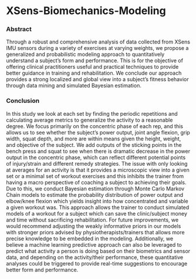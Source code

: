 # XSens-Biomechanics-Modeling

### Abstract
Through a robust and comprehensive analysis of data collected from XSens IMU sensors during a variety of exercises at varying weights, we propose a generalized and probabilistic modeling approach to quantitatively understand a subject’s form and performance. This is for the objective of offering clinical practitioners useful and practical techniques to provide better guidance in training and rehabilitation. We conclude our approach provides a strong localized and global view into a subject’s fitness behavior through data mining and simulated Bayesian estimation.

### Conclusion
In this study we look at each set by finding the periodic repetitions and calculating average metrics to generalize the activity to a reasonable degree. We focus primarily on the concentric phase of each rep, and this allows us to see whether the subject’s power output, joint angle flexion, grip width, squat depth, and more are within means given the height, weight, and objective of the subject. We add outputs of the sticking points in the bench press and squat to see when there is dramatic decrease in the power output in the concentric phase, which can reflect different potential points of injury/strain and different remedy strategies. The issue with only looking at averages for an activity is that it provides a microscopic view into a given set or a minimal set of workout exercises and this inhibits the trainer from having a macro perspective of coaching a subject to achieving their goals. Due to this, we conduct Bayesian estimation through Monte Carlo Markov Chain models to estimate the probability distribution of power output and elbow/knee flexion which yields insight into how concentrated and variable a given workout was. This approach allows the trainer to conduct simulated models of a workout for a subject which can save the clinic/subject money and time without sacrificing rehabilitation. For future improvements, we would recommend adjusting the weakly informative priors in our models with stronger priors advised by physiotherapists/trainers that allows more precise knowledge to be embedded in the modeling. Additionally, we believe a machine learning predictive approach can also be leveraged to predict what activity a person is doing based on their biometrics and sensor data, and depending on the activity/their performance, these quantitative analyses could be triggered to provide real-time suggestions to encourage better form and performance.
